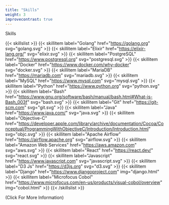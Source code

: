 ```yaml
---
title: "Skills"
weight: 3
improvecontrast: true
---
```


Skills

{{< skillslist >}}
  {{< skillitem label="Golang" href="https://golang.org" svg="golang.svg" >}}
  {{< skillitem label="Elixir" href="https://elixir-lang.org/" svg="elixir.svg" >}}
  {{< skillitem label="PostgreSQL" href="https://www.postgresql.org" svg="postgresql.svg" >}}
  {{< skillitem label="Docker" href="https://www.docker.com/why-docker" svg="docker.svg" >}}
  {{< skillitem label="MariaDB" href="https://mariadb.com" svg="mariadb.svg" >}}
  {{< skillitem label="MySQL" href="https://www.mysql.com" svg="mysql.svg" >}}
  {{< skillitem label="Python" href="https://www.python.org" svg="python.svg" >}}
  {{< skillitem label="Bash" href="https://www.gnu.org/software/bash/manual/bash.html#What-is-Bash_003f" svg="bash.svg" >}}
  {{< skillitem label="Git" href="https://git-scm.com" svg="git.svg" >}}
  {{< skillitem label="Java" href="https://www.java.com/" svg="java.svg" >}}
  {{< skillitem label="Objective-C" href="https://developer.apple.com/library/archive/documentation/Cocoa/Conceptual/ProgrammingWithObjectiveC/Introduction/Introduction.html" svg="objc.svg" >}}
  {{< skillitem label="Apache Airflow" href="https://airflow.apache.org" svg="airflow.svg" >}}
  {{< skillitem label="Amazon Web Services" href="https://aws.amazon.com" svg="aws.svg" >}}
  {{< skillitem label="React" href="https://react.dev/" svg="react.svg" >}}
  {{< skillitem label="Javascript" href="https://www.javascript.com" svg="javascript.svg" >}}
  {{< skillitem label="D3 Js" href="https://d3js.org" svg="d3.svg" >}}
  {{< skillitem label="Django" href="https://www.djangoproject.com" img="django.html" >}}
  {{< skillitem label="Microfocus Cobol" href="https://www.microfocus.com/en-us/products/visual-cobol/overview" img="cobol.html" >}}
{{< /skillslist >}}

(Click For More Information)
